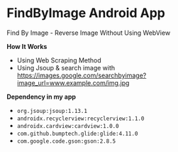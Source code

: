 # FindByImage Android App
Find By Image - Reverse Image Without Using WebView

**How It Works**
- Using Web Scraping Method
- Using Jsoup & search image with https://images.google.com/searchbyimage?image_url=www.example.com/img.jpg

**Dependency in my app**
- ```org.jsoup:jsoup:1.13.1```
- ```androidx.recyclerview:recyclerview:1.1.0```
- ```androidx.cardview:cardview:1.0.0```
- ```com.github.bumptech.glide:glide:4.11.0```
- ```com.google.code.gson:gson:2.8.5```
